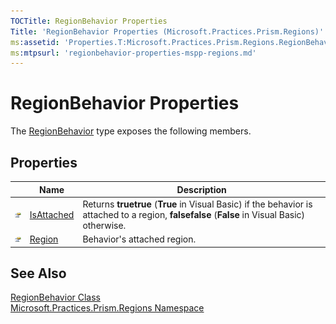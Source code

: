 ```yaml
---
TOCTitle: RegionBehavior Properties
Title: 'RegionBehavior Properties (Microsoft.Practices.Prism.Regions)'
ms:assetid: 'Properties.T:Microsoft.Practices.Prism.Regions.RegionBehavior'
ms:mtpsurl: 'regionbehavior-properties-mspp-regions.md'
---
```


# RegionBehavior Properties

The [RegionBehavior](/patterns-practices/reference/regionbehavior-class-mspp-regions) type exposes the following members.

## Properties

<table>
<thead>
<tr class="header">
<th> </th>
<th>Name</th>
<th>Description</th>
</tr>
</thead>
<tbody>
<tr class="odd">
<td><img src="/patterns-practices/reference/images/pubproperty.gif" alt="Public property"/></td>
<td><a href="/patterns-practices/reference/regionbehavior-isattached-property-mspp-regions" data-raw-source="[IsAttached](/patterns-practices/reference/regionbehavior-isattached-property-mspp-regions)">IsAttached</a></td>
<td><div class="summary">
Returns <strong>truetrue</strong> (<strong>True</strong> in Visual Basic) if the behavior is attached to a region, <strong>falsefalse</strong> (<strong>False</strong> in Visual Basic) otherwise.
</div></td>
</tr>
<tr class="even">
<td><img src="/patterns-practices/reference/images/pubproperty.gif" alt="Public property"/></td>
<td><a href="/patterns-practices/reference/regionbehavior-region-property-mspp-regions" data-raw-source="[Region](/patterns-practices/reference/regionbehavior-region-property-mspp-regions)">Region</a></td>
<td><div class="summary">
Behavior&#39;s attached region.
</div></td>
</tr>
</tbody>
</table>

## See Also

[RegionBehavior Class](/patterns-practices/reference/regionbehavior-class-mspp-regions)  
[Microsoft.Practices.Prism.Regions Namespace](/patterns-practices/reference/mspp-regions-namespace)  